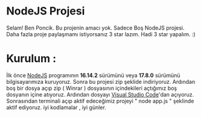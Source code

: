 # NodeJS Projesi

Selam! Ben Poncik. Bu projenin amacı yok. Sadece Boş NodeJS projesi. Daha fazla proje paylaşmamı istiyorsanız 3 star lazım. Hadi 3 star yapalım. :)

# Kurulum : 

İlk önce [NodeJS](https://nodejs.org/en/) programının **16.14.2** sürümünü veya **17.8.0** sürümünü bilgisayarımıza kuruyoruz.
Sonra bu projesi zip şeklide indiriyoruz. Ardından boş bir dosya açıp zip ( Winrar ) dosyasının içindekileri açtığımız boş dosyanın içine atıyoruz. Ardından dosyayı [Visual Studio Code](https://code.visualstudio.com/)'dan açıyoruz. Sonrasından terminali açıp aktif edeceğimiz projeyi " node app.js " şeklinde aktif ediyoruz. iyi kodlamalar , iyi günler.
